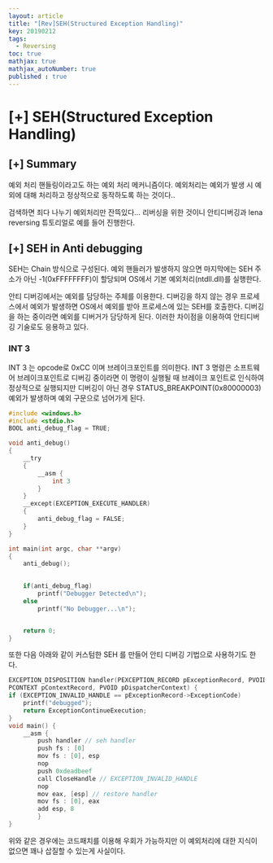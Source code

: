 ```yaml
---
layout: article
title: "[Rev]SEH(Structured Exception Handling)"
key: 20190212
tags:
  - Reversing
toc: true
mathjax: true
mathjax_autoNumber: true
published : true
---
```


# [+] SEH(Structured Exception Handling)

<!--more-->

## [+] Summary

예외 처리 핸들링이라고도 하는 예외 처리 메커니즘이다.
예외처리는 예외가 발생 시 예외에 대해 처리하고 정상적으로 동작하도록 하는 것이다..

검색하면 죄다 나누기 예외처리만 잔뜩있다... 리버싱을 위한 것이니 안티디버깅과 lena reversing 튜토리얼로 예를 들어 진행한다.

## [+] SEH in Anti debugging

SEH는 Chain 방식으로 구성된다. 예외 핸들러가 발생하지 않으면 마지막에는 SEH 주소가 아닌 -1(0xFFFFFFFF)이 할당되며 OS에서 기본 예외처리(ntdll.dll)를 실행한다.

안티 디버깅에서는 예외를 담당하는 주체를 이용한다. 디버깅을 하지 않는 경우 프로세스에서 예외가 발생하면 OS에서 예외를 받아 프로세스에 있는 SEH를 호출한다. 디버깅을 하는 중이라면 예외를 디버거가 담당하게 된다. 이러한 차이점을 이용하여 안티디버깅 기술로도 응용하고 있다.

### INT 3

INT 3 는 opcode로 0xCC 이며 브레이크포인트를 의미한다. INT 3 명령은 소프트웨어 브레이크포인트로 디버깅 중이라면 이 명령이 실행될 때 브레이크 포인트로 인식하여 정상적으로 실행되지만 디버깅이 아닌 경우 STATUS_BREAKPOINT(0x80000003) 예외가 발생하며 예외 구문으로 넘어가게 된다.

```c
#include <windows.h>
#include <stdio.h>
BOOL anti_debug_flag = TRUE;

void anti_debug()
{
	__try
	{
		__asm { 
			int 3
		}
	}
	__except(EXCEPTION_EXECUTE_HANDLER)
	{
		anti_debug_flag = FALSE;
	}
}

int main(int argc, char **argv)
{
	anti_debug();
	

	if(anti_debug_flag)
		printf("Debugger Detected\n");
	else
		printf("No Debugger...\n");


	return 0;
}
```

또한 다음 아래와 같이 커스텀한 SEH 를 만들어 안티 디버깅 기법으로 사용하기도 한다.

```c
EXCEPTION_DISPOSITION handler(PEXCEPTION_RECORD pExceptionRecord, PVOID pEstablisherFrame,
PCONTEXT pContextRecord, PVOID pDispatcherContext) {
if (EXCEPTION_INVALID_HANDLE == pExceptionRecord->ExceptionCode)
	printf("debugged");
	return ExceptionContinueExecution;
}
void main() {
	__asm {
		push handler // seh handler
		push fs : [0]
		mov fs : [0], esp
		nop
		push 0xdeadbeef
		call CloseHandle // EXCEPTION_INVALID_HANDLE
		nop
		mov eax, [esp] // restore handler
		mov fs : [0], eax
		add esp, 8
		}
}
```

위와 같은 경우에는 코드패치를 이용해 우회가 가능하지만 이 예외처리에 대한 지식이 없으면 꽤나 삽질할 수 있는게 사실이다.

